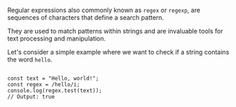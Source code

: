 Regular expressions also commonly
known as `regex` or `regexp`,
are sequences of characters that
define a search pattern.

They are used to match patterns
within strings and are invaluable
tools for text processing
and
manipulation.

Let's consider a simple example
where we want to check if a string
contains the word `hello`.

<codeblock language="javascript" type="lesson">
<code>
const text = "Hello, world!";
const regex = /hello/i;
console.log(regex.test(text));
// Output: true
</code>
</codeblock>

